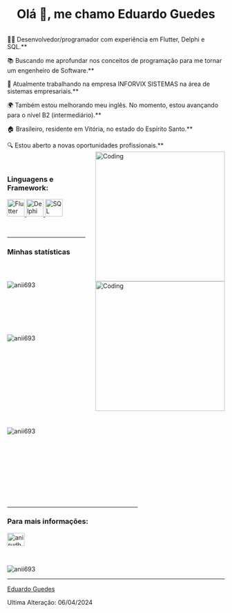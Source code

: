<h1 align="center">Olá 👋, me chamo Eduardo Guedes</h1>




<p align="left"> <a href="https://twitter.com/" target="blank"><img src="https://img.shields.io/twitter/follow/?logo=twitter&style=for-the-badge" alt="" /></a> </p>

👨‍💻 Desenvolvedor/programador com experiência em Flutter, Delphi e SQL.**

📚 Buscando me aprofundar nos conceitos de programação para me tornar um engenheiro de Software.**

💼 Atualmente trabalhando na empresa INFORVIX SISTEMAS na área de sistemas empresariais.**

🌍 Também estou melhorando meu inglês. No momento, estou avançando para o nível B2 (intermediário).**

🏠 Brasileiro, residente em Vitória, no estado do Espírito Santo.**

🔍 Estou aberto a novas oportunidades profissionais.**
<img align="right" alt="Coding" width="300" src="https://i.pinimg.com/originals/81/17/8b/81178b47a8598f0c81c4799f2cdd4057.gif">


<br>
<h3 align="left">Linguagens e Framework:</h3>
<p align="left"><a href="https://flutter.dev/" target="_blank" rel="noreferrer"> <img src="https://drive.google.com/file/d/1lqsotIACcb4qox2NNMQF_6TbuOl5mXTo/view?usp=drive_link" alt="Flutter" width="40" height="40"/></a><a href="https://www.embarcadero.com/br/products/delphi" target="_blank" rel="noreferrer"> <img src="https://cdn-icons-png.flaticon.com/512/5968/5968252.png" alt="Delphi" width="40" height="40"/> </a><a href="https://firebirdsql.org/" target="_blank" rel="noreferrer"> <img src="https://www.ibm.com/content/dam/adobe-cms/instana/media_logo/Azure-SQL-Database-Monitoring.component.complex-narrative-xl.ts=1692276181038.png/content/adobe-cms/br/pt/products/instana/supported-technologies/azure-sql-database-monitoring/_jcr_content/root/table_of_contents/body/content_section_styled/content-section-body/complex_narrative/logoimage" alt="SQL" width="40" height="40"/> </a></p><br>


<hr width="36%" >

<h3>Minhas statísticas</h3>
<img align="right" alt="Coding" width="300" src="https://cdn.dribbble.com/users/1277312/screenshots/14733298/media/39b1045e593737587dd60e42c8422d1f.gif" >
<br>


<p><img align="left" src="https://github-readme-stats.vercel.app/api/top-langs?username=KevenSan&show_icons=true&theme=dark&locale=en&layout=compact" alt="anii693" /></p>

<br><br><br><br><br><br><br>
<p>&nbsp;<img align="left" src="https://github-readme-stats.vercel.app/api?username=KevenSan&show_icons=true&theme=dark&locale=en" alt="anii693" /></p>
<br><br><br><br><br><br><br><br><br><br>

<p><img align="left" src="https://github-readme-streak-stats.herokuapp.com/?user=KevenSan&theme=dark" alt="anii693" /></p>
<br><br><br><br><br><br><br><br><br><br>
<hr width="60%" >
<h3 align="left">Para mais informações:</h3>
<p align="left">
<a href="https://www.linkedin.com/in/eduardo-guedes-28018a270" target="blank"><img align="center" src="https://raw.githubusercontent.com/rahuldkjain/github-profile-readme-generator/master/src/images/icons/Social/linked-in-alt.svg" alt="anirudh-rai-072732220" height="30" width="40" /></a>
</p>
<br>
<p align="left"> <img src="https://komarev.com/ghpvc/?username=KevenSan&label=Profile%20views&color=0e75b6&style=flat" alt="anii693" /> </p>

------


[Eduardo Guedes](https://github.com/EduardoGuedes242)

Ultima Alteração: 06/04/2024
